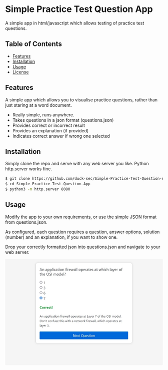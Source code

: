 # Simple Practice Test Question App

A simple app in html/javascript which allows testing of practice test questions.

## Table of Contents

- [Features](#features)
- [Installation](#installation)
- [Usage](#usage)
- [License](#license)

## Features

A simple app which allows you to visualise practice questions, rather than just staring at a word document.

- Really simple, runs anywhere.
- Takes questions in a json format (questions.json)
- Provides correct or incorrect result
- Provides an explanation (if provided)
- Indicates correct answer if wrong one selected

## Installation

Simply clone the repo and serve with any web server you like. Python http.server works fine.

```bash
$ git clone https://github.com/duck-sec/Simple-Practice-Test-Question-App
$ cd Simple-Practice-Test-Question-App
$ python3 -m http.server 8080
```

## Usage

Modify the app to your own requirements, or use the simple JSON format from questions.json.

As configured, each question requires a question, answer options, solution (number) and an explanation, if you want to show one.

Drop your correctly formatted json into questions.json and navigate to your web server. 

![Screenshot](screenshot.jpg)
